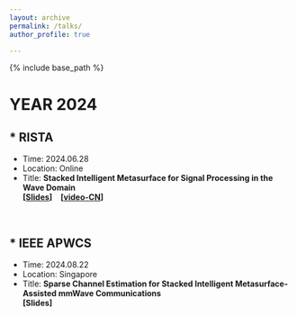 ```yaml
---
layout: archive
permalink: /talks/
author_profile: true

---
```


{% include base_path %}
# YEAR 2024
## \* RISTA
* Time: 2024.06.28
* Location: Online
* Title: **Stacked Intelligent Metasurface for Signal Processing in the Wave Domain**<br>
**[[Slides](https://jiancheng-an.github.io/files/RISTA_Jiancheng_20240628_homepage.pdf)]** &ensp; **[[video-CN](https://www.bilibili.com/video/BV1Tn4y1X7Nf/?spm_id_from=333.337.search-card.all.click&vd_source=784c62eb4bfdca164ca2785870b53335)]**
<br>

## \* IEEE APWCS
* Time: 2024.08.22
* Location: Singapore
* Title: **Sparse Channel Estimation for Stacked Intelligent Metasurface-Assisted mmWave Communications**<br>
**[Slides]**
